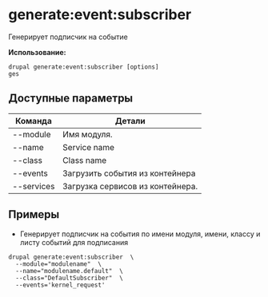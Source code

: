 # generate:event:subscriber
Генерирует подписчик на событие

**Использование:**
```
drupal generate:event:subscriber [options]
ges
```

## Доступные параметры
Команда | Детали
-------|-------------
--module | Имя модуля.
--name | Service name
--class | Class name
--events | Загрузить события из контейнера
--services | Загрузка сервисов из контейнера.

## Примеры
* Генерирует подписчик на события по имени модуля, имени, классу и листу событий для подписания
```
drupal generate:event:subscriber  \
  --module="modulename"  \
  --name="modulename.default"  \
  --class="DefaultSubscriber"  \
  --events='kernel_request'
```

